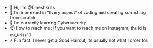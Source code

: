 - 👋 Hi, I’m @Dineshkriss
- 👀 I’m interested in "Every aspect" of coding and creating something from scratch
- 🌱 I’m currently learning Cybersecurity
- 📫 How to reach me : If you want to reach me on Instagram, the id is mr_kriss13
- ⚡ Fun fact: I never get a Good Haircut, Its usually not what I order for.

<!---
Dineshkriss/Dineshkriss is a ✨ special ✨ repository because its `README.md` (this file) appears on your GitHub profile.
You can click the Preview link to take a look at your changes.
--->
